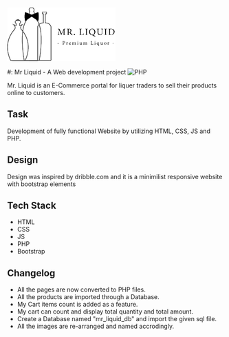 ![Mr.Liquid Logo](/testliquid/images/logo.png)

#: Mr Liquid - A Web development project ![PHP](https://img.shields.io/static/v1?label=PHP&message=5.3.9&color=PURPLE)

  Mr. Liquid is an E-Commerce portal for liquer traders to sell their products online to customers.

## Task
  Development of fully functional Website by utilizing HTML, CSS, JS and PHP.
  
## Design 
  Design was inspired by dribble.com and it is a minimilist responsive website with bootstrap elements

## Tech Stack
  * HTML
  * CSS
  * JS
  * PHP
  * Bootstrap

## Changelog

  * All the pages are now converted to PHP files.
  * All the products are imported through a Database.
  * My Cart items count is added as a feature.
  * My cart can count and display total quantity and total amount.
  * Create a Database named "mr_liquid_db" and import the given sql file.
  * All the images are re-arranged and named accrodingly.
